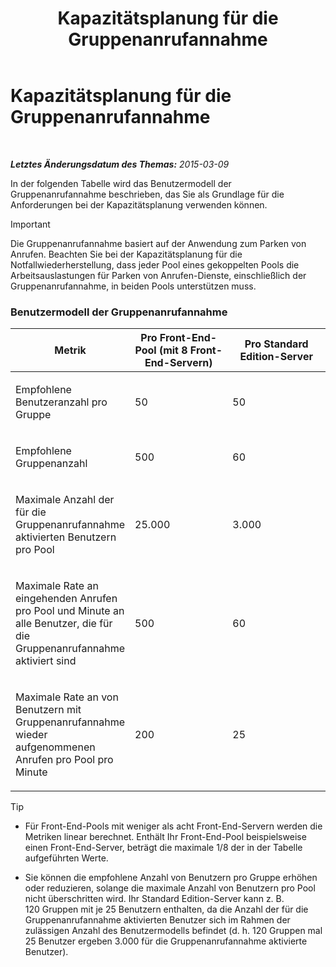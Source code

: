 ﻿---
title: Kapazitätsplanung für die Gruppenanrufannahme
TOCTitle: Kapazitätsplanung für die Gruppenanrufannahme
ms:assetid: 0d654a19-6cf0-4118-903d-ec2c4e519253
ms:mtpsurl: https://technet.microsoft.com/de-de/library/JJ984297(v=OCS.15)
ms:contentKeyID: 52056284
ms.date: 05/19/2016
mtps_version: v=OCS.15
ms.translationtype: HT
---

# Kapazitätsplanung für die Gruppenanrufannahme

 

_**Letztes Änderungsdatum des Themas:** 2015-03-09_

In der folgenden Tabelle wird das Benutzermodell der Gruppenanrufannahme beschrieben, das Sie als Grundlage für die Anforderungen bei der Kapazitätsplanung verwenden können.


> [!IMPORTANT]
> Die Gruppenanrufannahme basiert auf der Anwendung zum Parken von Anrufen. Beachten Sie bei der Kapazitätsplanung für die Notfallwiederherstellung, dass jeder Pool eines gekoppelten Pools die Arbeitsauslastungen für Parken von Anrufen-Dienste, einschließlich der Gruppenanrufannahme, in beiden Pools unterstützen muss.



### Benutzermodell der Gruppenanrufannahme

<table>
<colgroup>
<col style="width: 33%" />
<col style="width: 33%" />
<col style="width: 33%" />
</colgroup>
<thead>
<tr class="header">
<th>Metrik</th>
<th>Pro Front-End-Pool (mit 8 Front-End-Servern)</th>
<th>Pro Standard Edition-Server</th>
</tr>
</thead>
<tbody>
<tr class="odd">
<td><p>Empfohlene Benutzeranzahl pro Gruppe</p></td>
<td><p>50</p></td>
<td><p>50</p></td>
</tr>
<tr class="even">
<td><p>Empfohlene Gruppenanzahl</p></td>
<td><p>500</p></td>
<td><p>60</p></td>
</tr>
<tr class="odd">
<td><p>Maximale Anzahl der für die Gruppenanrufannahme aktivierten Benutzern pro Pool</p></td>
<td><p>25.000</p></td>
<td><p>3.000</p></td>
</tr>
<tr class="even">
<td><p>Maximale Rate an eingehenden Anrufen pro Pool und Minute an alle Benutzer, die für die Gruppenanrufannahme aktiviert sind</p></td>
<td><p>500</p></td>
<td><p>60</p></td>
</tr>
<tr class="odd">
<td><p>Maximale Rate an von Benutzern mit Gruppenanrufannahme wieder aufgenommenen Anrufen pro Pool pro Minute</p></td>
<td><p>200</p></td>
<td><p>25</p></td>
</tr>
</tbody>
</table>



> [!TIP]
> <UL>
> <LI>
> <P>Für Front-End-Pools mit weniger als acht&nbsp;Front-End-Servern werden die Metriken linear berechnet. Enthält Ihr Front-End-Pool beispielsweise einen Front-End-Server, beträgt die maximale 1/8 der in der Tabelle aufgeführten Werte.</P>
> <LI>
> <P>Sie können die empfohlene Anzahl von Benutzern pro Gruppe erhöhen oder reduzieren, solange die maximale Anzahl von Benutzern pro Pool nicht überschritten wird. Ihr Standard Edition-Server kann z.&nbsp;B. 120&nbsp;Gruppen mit je 25&nbsp;Benutzern enthalten, da die Anzahl der für die Gruppenanrufannahme aktivierten Benutzer sich im Rahmen der zulässigen Anzahl des Benutzermodells befindet (d.&nbsp;h. 120&nbsp;Gruppen mal 25&nbsp;Benutzer ergeben 3.000 für die Gruppenanrufannahme aktivierte Benutzer).</P></LI></UL>


